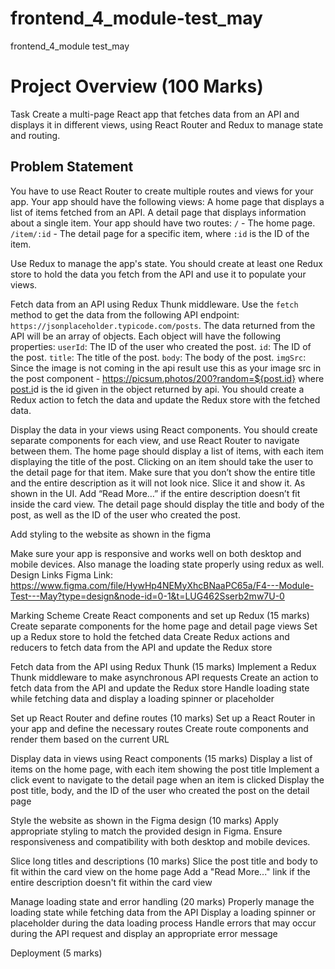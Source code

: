 # frontend_4_module-test_may
frontend_4_module test_may

# Project Overview (100 Marks)
Task
Create a multi-page React app that fetches data from an API and displays it in different views, using React Router and Redux to manage state and routing.

## Problem Statement
You have to use React Router to create multiple routes and views for your app. Your app should have the following views:
A home page that displays a list of items fetched from an API.
A detail page that displays information about a single item.
Your app should have two routes:
`/` - The home page.
`/item/:id` - The detail page for a specific item, where `:id` is the ID of the item.

Use Redux to manage the app's state. You should create at least one Redux store to hold the data you fetch from the API and use it to populate your views.

Fetch data from an API using Redux Thunk middleware. Use the `fetch` method to get the data from the following API endpoint: `https://jsonplaceholder.typicode.com/posts`.
The data returned from the API will be an array of objects. Each object will have the following properties:
`userId`: The ID of the user who created the post.
`id`: The ID of the post.
`title`: The title of the post.
`body`: The body of the post.
`imgSrc`: Since the image is not coming in the api result use this as your image src in the post component - https://picsum.photos/200?random=${post.id} where [post.i](http://post.id/)d is the id given in the object returned by api.
You should create a Redux action to fetch the data and update the Redux store with the fetched data.

Display the data in your views using React components. You should create separate components for each view, and use React Router to navigate between them.
The home page should display a list of items, with each item displaying the title of the post. Clicking on an item should take the user to the detail page for that item. Make sure that you don’t show the entire title and the entire description as it will not look nice. Slice it and show it. As shown in the UI. Add “Read More…” if the entire description doesn’t fit inside the card view.
The detail page should display the title and body of the post, as well as the ID of the user who created the post.

Add styling to the website as shown in the figma

Make sure your app is responsive and works well on both desktop and mobile devices. Also manage the loading state properly using redux as well.
Design Links
Figma Link:
https://www.figma.com/file/HywHp4NEMyXhcBNaaPC65a/F4---Module-Test---May?type=design&node-id=0-1&t=LUG462Sserb2mw7U-0

Marking Scheme
Create React components and set up Redux (15 marks)
Create separate components for the home page and detail page views
Set up a Redux store to hold the fetched data
Create Redux actions and reducers to fetch data from the API and update the Redux store

Fetch data from the API using Redux Thunk (15 marks)
Implement a Redux Thunk middleware to make asynchronous API requests
Create an action to fetch data from the API and update the Redux store
Handle loading state while fetching data and display a loading spinner or placeholder

Set up React Router and define routes (10 marks)
Set up a React Router in your app and define the necessary routes
Create route components and render them based on the current URL

Display data in views using React components (15 marks)
Display a list of items on the home page, with each item showing the post title
Implement a click event to navigate to the detail page when an item is clicked
Display the post title, body, and the ID of the user who created the post on the detail page

Style the website as shown in the Figma design (10 marks)
Apply appropriate styling to match the provided design in Figma.
Ensure responsiveness and compatibility with both desktop and mobile devices.

Slice long titles and descriptions (10 marks)
Slice the post title and body to fit within the card view on the home page
Add a "Read More..." link if the entire description doesn't fit within the card view

Manage loading state and error handling (20 marks)
Properly manage the loading state while fetching data from the API
Display a loading spinner or placeholder during the data loading process
Handle errors that may occur during the API request and display an appropriate error message

Deployment (5 marks)